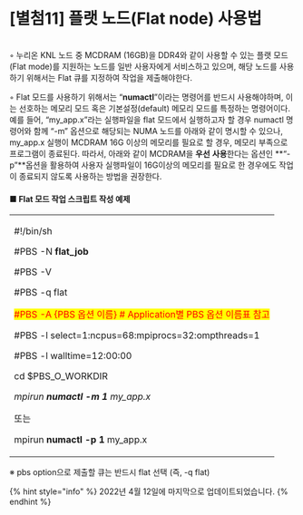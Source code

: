 # \[별첨11] 플랫 노드(Flat node) 사용법

\
◦ 누리온 KNL 노드 중 MCDRAM (16GB)을 DDR4와 같이 사용할 수 있는 플랫 모드 (Flat mode)를 지원하는 노드를 일반 사용자에게 서비스하고 있으며, 해당 노드를 사용하기 위해서는 Flat 큐를 지정하여 작업을 제출해야한다.

◦ Flat 모드를 사용하기 위해서는 “**numactl**”이라는 명령어를 반드시 사용해야하며, 이는 선호하는 메모리 모드 혹은 기본설정(default) 메모리 모드를 특정하는 명령어이다. 예를 들어, “my\_app.x”라는 실행파일을 flat 모드에서 실행하고자 할 경우 numactl 명령어와 함께 “-m” 옵션으로 해당되는 NUMA 노드를 아래와 같이 명시할 수 있으나, my\_app.x 실행이 MCDRAM 16G 이상의 메모리를 필요로 할 경우, 메모리 부족으로 프로그램이 종료된다. 따라서, 아래와 같이 MCDRAM을 **우선** **사용**한다는 옵션인 **“-p”**옵션을 활용하여 사용자 실행파일이 16G이상의 메모리를 필요로 한 경우에도 작업이 종료되지 않도록 사용하는 방법을 권장한다.

#### ■ **Flat 모드 작업 스크립트 작성 예제**

|                                                                                                                                                                                                                                                                                                                                                                                                                                            |
| ------------------------------------------------------------------------------------------------------------------------------------------------------------------------------------------------------------------------------------------------------------------------------------------------------------------------------------------------------------------------------------------------------------------------------------------ |
| <p>#!/bin/sh</p><p>#PBS -N <strong>flat_job</strong></p><p>#PBS -V</p><p>#PBS -q flat</p><p><mark style="color:red;">#PBS -A {PBS 옵션 이름} # Application별 PBS 옵션 이름표 참고</mark> </p><p>#PBS -l select=1:ncpus=68:mpiprocs=32:ompthreads=1</p><p>#PBS -l walltime=12:00:00</p><p></p><p>cd $PBS_O_WORKDIR</p><p></p><p><em>mpirun <strong>numactl -m 1</strong> my_app.x</em></p><p>또는</p><p>mpirun <strong>numactl -p 1</strong> my_app.x</p> |

※ pbs option으로 제출할 큐는 반드시 flat 선택 (즉, -q flat)



{% hint style="info" %}
2022년 4월 12일에 마지막으로 업데이트되었습니다.
{% endhint %}
